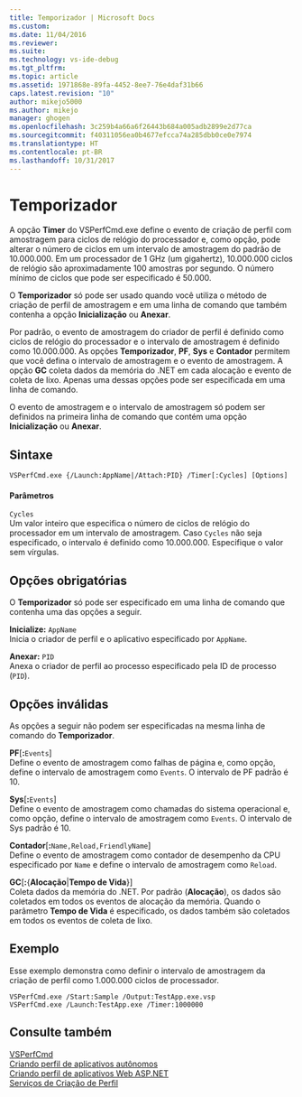 ```yaml
---
title: Temporizador | Microsoft Docs
ms.custom: 
ms.date: 11/04/2016
ms.reviewer: 
ms.suite: 
ms.technology: vs-ide-debug
ms.tgt_pltfrm: 
ms.topic: article
ms.assetid: 1971868e-89fa-4452-8ee7-76e4daf31b66
caps.latest.revision: "10"
author: mikejo5000
ms.author: mikejo
manager: ghogen
ms.openlocfilehash: 3c259b4a66a6f26443b684a005adb2899e2d77ca
ms.sourcegitcommit: f40311056ea0b4677efcca74a285dbb0ce0e7974
ms.translationtype: HT
ms.contentlocale: pt-BR
ms.lasthandoff: 10/31/2017
---
```

# <a name="timer"></a>Temporizador
A opção **Timer** do VSPerfCmd.exe define o evento de criação de perfil com amostragem para ciclos de relógio do processador e, como opção, pode alterar o número de ciclos em um intervalo de amostragem do padrão de 10.000.000. Em um processador de 1 GHz (um gigahertz), 10.000.000 ciclos de relógio são aproximadamente 100 amostras por segundo. O número mínimo de ciclos que pode ser especificado é 50.000.  
  
 O **Temporizador** só pode ser usado quando você utiliza o método de criação de perfil de amostragem e em uma linha de comando que também contenha a opção **Inicialização** ou **Anexar**.  
  
 Por padrão, o evento de amostragem do criador de perfil é definido como ciclos de relógio do processador e o intervalo de amostragem é definido como 10.000.000. As opções **Temporizador**, **PF**, **Sys** e **Contador** permitem que você defina o intervalo de amostragem e o evento de amostragem. A opção **GC** coleta dados da memória do .NET em cada alocação e evento de coleta de lixo. Apenas uma dessas opções pode ser especificada em uma linha de comando.  
  
 O evento de amostragem e o intervalo de amostragem só podem ser definidos na primeira linha de comando que contém uma opção **Inicialização** ou **Anexar**.  
  
## <a name="syntax"></a>Sintaxe  
  
```  
VSPerfCmd.exe {/Launch:AppName|/Attach:PID} /Timer[:Cycles] [Options]  
```  
  
#### <a name="parameters"></a>Parâmetros  
 `Cycles`  
 Um valor inteiro que especifica o número de ciclos de relógio do processador em um intervalo de amostragem. Caso `Cycles` não seja especificado, o intervalo é definido como 10.000.000. Especifique o valor sem vírgulas.  
  
## <a name="required-options"></a>Opções obrigatórias  
 O **Temporizador** só pode ser especificado em uma linha de comando que contenha uma das opções a seguir.  
  
 **Inicialize:** `AppName`  
 Inicia o criador de perfil e o aplicativo especificado por `AppName`.  
  
 **Anexar:** `PID`  
 Anexa o criador de perfil ao processo especificado pela ID de processo (`PID`).  
  
## <a name="invalid-options"></a>Opções inválidas  
 As opções a seguir não podem ser especificadas na mesma linha de comando do **Temporizador**.  
  
 **PF**[**:**`Events`]  
 Define o evento de amostragem como falhas de página e, como opção, define o intervalo de amostragem como `Events`. O intervalo de PF padrão é 10.  
  
 **Sys**[**:**`Events`]  
 Define o evento de amostragem como chamadas do sistema operacional e, como opção, define o intervalo de amostragem como `Events`. O intervalo de Sys padrão é 10.  
  
 **Contador**[**:**`Name,Reload,FriendlyName`]  
 Define o evento de amostragem como contador de desempenho da CPU especificado por `Name` e define o intervalo de amostragem como `Reload`.  
  
 **GC**[**:**{**Alocação**&#124;**Tempo de Vida**}]  
 Coleta dados da memória do .NET. Por padrão (**Alocação**), os dados são coletados em todos os eventos de alocação da memória. Quando o parâmetro **Tempo de Vida** é especificado, os dados também são coletados em todos os eventos de coleta de lixo.  
  
## <a name="example"></a>Exemplo  
 Esse exemplo demonstra como definir o intervalo de amostragem da criação de perfil como 1.000.000 ciclos de processador.  
  
```  
VSPerfCmd.exe /Start:Sample /Output:TestApp.exe.vsp  
VSPerfCmd.exe /Launch:TestApp.exe /Timer:1000000  
```  
  
## <a name="see-also"></a>Consulte também  
 [VSPerfCmd](../profiling/vsperfcmd.md)   
 [Criando perfil de aplicativos autônomos](../profiling/command-line-profiling-of-stand-alone-applications.md)   
 [Criando perfil de aplicativos Web ASP.NET](../profiling/command-line-profiling-of-aspnet-web-applications.md)   
 [Serviços de Criação de Perfil](../profiling/command-line-profiling-of-services.md)